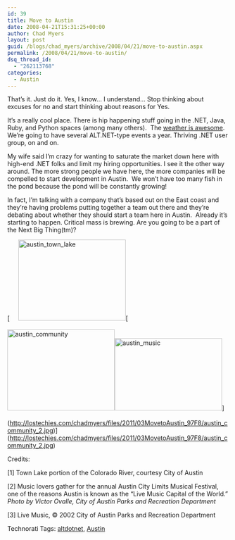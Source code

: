 ```yaml
---
id: 39
title: Move to Austin
date: 2008-04-21T15:31:25+00:00
author: Chad Myers
layout: post
guid: /blogs/chad_myers/archive/2008/04/21/move-to-austin.aspx
permalink: /2008/04/21/move-to-austin/
dsq_thread_id:
  - "262113768"
categories:
  - Austin
---
```

That&#8217;s it. Just do it. Yes, I know&#8230; I understand&#8230; Stop thinking about excuses for no and start thinking about reasons for Yes.&nbsp; 

It&#8217;s a really cool place. There is hip happening stuff going in the .NET, Java, Ruby, and Python spaces (among many others).&nbsp; The [weather is awesome](http://www.weather.com/weather/local/78704). We&#8217;re going to have several ALT.NET-type events a year. Thriving .NET user group, on and on.

My wife said I&#8217;m crazy for wanting to saturate the market down here with high-end .NET folks and limit my hiring opportunities. I see it the other way around. The more strong people we have here, the more companies will be compelled to start development in Austin.&nbsp; We won&#8217;t have too many fish in the pond because the pond will be constantly growing!

In fact, I&#8217;m talking with a company that&#8217;s based out on the East coast and they&#8217;re having problems putting together a team out there and they&#8217;re debating about whether they should start a team here in Austin.&nbsp; Already it&#8217;s starting to happen. Critical mass is brewing. Are you going to be a part of the Next Big Thing(tm)?

[<img style="border-top-width: 0px;border-left-width: 0px;border-bottom-width: 0px;margin: 0px 0px 20px 20px;border-right-width: 0px" height="184" alt="austin_town_lake" src="http://lostechies.com/chadmyers/files/2011/03MovetoAustin_97F8/austin_town_lake_5.jpg" width="244" border="0" />[<img style="border-top-width: 0px;border-left-width: 0px;border-bottom-width: 0px;margin: 0px 0px 20px;border-right-width: 0px" height="184" alt="austin_community" src="http://lostechies.com/chadmyers/files/2011/03MovetoAustin_97F8/austin_community_thumb.jpg" width="244" border="0" />[<img style="border-top-width: 0px;border-left-width: 0px;border-bottom-width: 0px;margin: 0px 0px 20px;border-right-width: 0px" height="164" alt="austin_music" src="http://lostechies.com/chadmyers/files/2011/03MovetoAustin_97F8/austin_music_thumb.jpg" width="244" border="0" />](http://lostechies.com/chadmyers/files/2011/03MovetoAustin_97F8/austin_music_2.jpg)](http://lostechies.com/chadmyers/files/2011/03MovetoAustin_97F8/austin_community_2.jpg)](http://lostechies.com/chadmyers/files/2011/03MovetoAustin_97F8/austin_community_2.jpg)

Credits: 

[1] Town Lake portion of the Colorado River, courtesy City of Austin

[2] Music lovers gather for the annual Austin City Limits Musical Festival, one of the reasons Austin is known as the &#8220;Live Music Capital of the World.&#8221; _Photo by Victor Ovalle, City of Austin Parks and Recreation Department_

[3] Live Music, © 2002 City of Austin Parks and Recreation Department

<div class="wlWriterSmartContent" style="padding-right: 0px;padding-left: 0px;padding-bottom: 0px;margin: 0px;padding-top: 0px">
  Technorati Tags: <a href="http://technorati.com/tags/altdotnet" rel="tag">altdotnet</a>, <a href="http://technorati.com/tags/Austin" rel="tag">Austin</a>
</div>

</a></a></a>